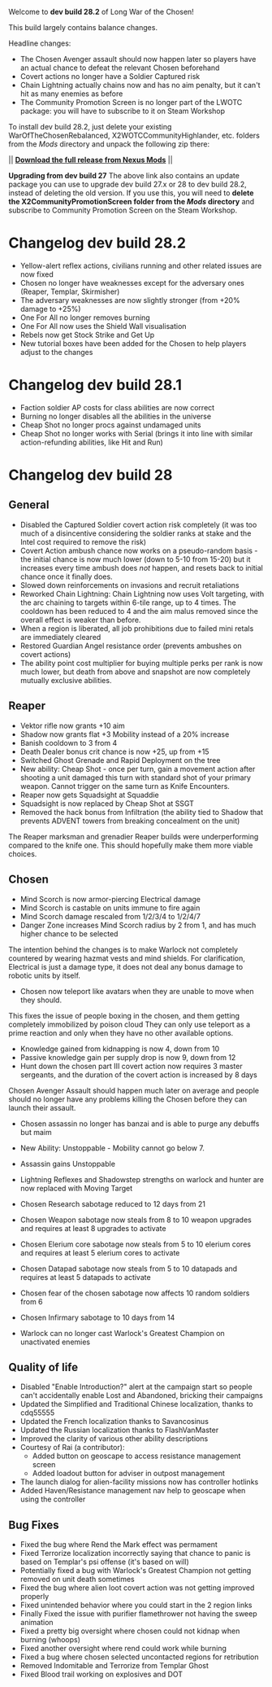 Welcome to **dev build 28.2** of Long War of the Chosen!

This build largely contains balance changes.

Headline changes:

 * The Chosen Avenger assault should now happen later so players have an actual chance to defeat the relevant Chosen beforehand
 * Covert actions no longer have a Soldier Captured risk
 * Chain Lightning actually chains now and has no aim penalty, but it can't hit as many enemies as before
 * The Community Promotion Screen is no longer part of the LWOTC package: you will have to subscribe to it on Steam Workshop

To install dev build 28.2, just delete your existing WarOfTheChosenRebalanced, X2WOTCCommunityHighlander, etc. folders from the *Mods* directory and unpack the following zip there:

||  **[Download the full release from Nexus Mods](https://www.nexusmods.com/xcom2/mods/757?tab=files)** ||

**Upgrading from dev build 27** The above link also contains an update package you can use to upgrade dev build 27.x or 28 to dev build 28.2, instead of deleting the old version. If you use this, you will need to **delete the X2CommunityPromotionScreen folder from the *Mods* directory** and subscribe to Community Promotion Screen on the Steam Workshop.

# Changelog dev build 28.2

 * Yellow-alert reflex actions, civilians running and other related issues are now fixed
 * Chosen no longer have weaknesses except for the adversary ones (Reaper, Templar, Skirmisher)
 * The adversary weaknesses are now slightly stronger (from +20% damage to +25%)
 * One For All no longer removes burning
 * One For All now uses the Shield Wall visualisation
 * Rebels now get Stock Strike and Get Up
 * New tutorial boxes have been added for the Chosen to help players adjust to the changes

# Changelog dev build 28.1

 * Faction soldier AP costs for class abilities are now correct
 * Burning no longer disables all the abilities in the universe
 * Cheap Shot no longer procs against undamaged units
 * Cheap Shot no longer works with Serial (brings it into line with similar action-refunding abilities, like Hit and Run)

# Changelog dev build 28

## General

 * Disabled the Captured Soldier covert action risk completely (it was too much of a disincentive considering the soldier ranks at stake and the Intel cost required to remove the risk)
 * Covert Action ambush chance now works on a pseudo-random basis - the initial chance is now much lower (down to 5-10 from 15-20) but it increases every time ambush does *not* happen, and resets back to initial chance once it finally does.
 * Slowed down reinforcements on invasions and recruit retaliations
 * Reworked Chain Lightning: Chain Lightning now uses Volt targeting, with the arc chaining to
    targets within 6-tile range, up to 4 times. The cooldown has been
    reduced to 4 and the aim malus removed since the overall effect is
    weaker than before.
 * When a region is liberated, all job prohibitions due to failed mini retals are immediately cleared
 * Restored Guardian Angel resistance order (prevents ambushes on covert actions)
 * The ability point cost multiplier for buying multiple perks per rank is now much lower, but death from above and snapshot are now completely mutually exclusive abilities.

## Reaper

 * Vektor rifle now grants +10 aim
 * Shadow now grants flat +3 Mobility instead of a 20% increase
 * Banish cooldown to 3 from 4
 * Death Dealer bonus crit chance is now +25, up from +15
 * Switched Ghost Grenade and Rapid Deployment on the tree
 * New ability: Cheap Shot - once per turn, gain a movement action after shooting a unit damaged this turn with standard shot of your primary weapon. Cannot trigger on the same turn as Knife Encounters.
 * Reaper now gets Squadsight at Squaddie
 * Squadsight is now replaced by Cheap Shot at SSGT
 * Removed the hack bonus from Infiltration (the ability tied to Shadow that prevents ADVENT towers from breaking concealment on the unit)

The Reaper marksman and grenadier Reaper builds were underperforming compared to the knife one. This should hopefully make them more viable choices.

## Chosen

 * Mind Scorch is now armor-piercing Electrical damage 
 * Mind Scorch is castable on units immune to fire again
 * Mind Scorch damage rescaled from 1/2/3/4 to 1/2/4/7
 * Danger Zone increases Mind Scorch radius by 2 from 1, and has much higher chance to be selected

 The intention behind the changes is to make Warlock not completely countered by wearing hazmat vests and mind shields. For clarification, Electrical is just a damage type, it does not deal any bonus damage to robotic units by itself. 

 * Chosen now teleport like avatars when they are unable to move when they should.

This fixes the issue of people boxing in the chosen, and them getting completely immobilized by poison cloud
They can only use teleport as a prime reaction and only when they have no other available options.


 * Knowledge gained from kidnapping is now 4, down from 10
 * Passive knowledge gain per supply drop is now 9, down from 12
 * Hunt down the chosen part III covert action now requires 3 master sergeants, and the duration of the covert action is increased by 8 days

 Chosen Avenger Assault should happen much later on average and people should no longer have any problems killing the Chosen before they can launch their assault.
 
 * Chosen assassin no longer has banzai and is able to purge any debuffs but maim
 * New Ability: Unstoppable - Mobility cannot go below 7.
 * Assassin gains Unstoppable

 * Lightning Reflexes and Shadowstep strengths on warlock and hunter are now replaced with Moving Target

 * Chosen Research sabotage reduced to 12 days from 21
 * Chosen Weapon sabotage now steals from 8 to 10 weapon upgrades and requires at least 8 upgrades to activate
 * Chosen Elerium core sabotage now steals from 5 to 10 elerium cores and requires at least 5 elerium cores to activate
 * Chosen Datapad sabotage now steals from 5 to 10 datapads and requires at least 5 datapads to activate
 * Chosen fear of the chosen sabotage now affects 10 random soldiers from 6
 * Chosen Infirmary sabotage to 10 days from 14

 * Warlock can no longer cast Warlock's Greatest Champion on unactivated enemies 

## Quality of life

 * Disabled "Enable Introduction?" alert at the campaign start so people can't accidentally enable Lost and Abandoned, bricking their campaigns
 * Updated the Simplified and Traditional Chinese localization, thanks to cdq55555
 * Updated the French localization thanks to Savancosinus
 * Updated the Russian localization thanks to FlashVanMaster
 * Improved the clarity of various other ability descriptions
 * Courtesy of Rai (a contributor):
   - Added button on geoscape to access resistance management screen
   - Added loadout button for adviser in outpost management
 * The launch dialog for alien-facility missions now has controller hotlinks
 * Added Haven/Resistance management nav help to geoscape when using the controller

 ## Bug Fixes

 * Fixed the bug where Rend the Mark effect was permament
 * Fixed Terrorize localization incorrectly saying that chance to panic is based on Templar's psi offense (it's based on will)
 * Potentially fixed a bug with Warlock's Greatest Champion not getting removed on unit death sometimes
 * Fixed the bug where alien loot covert action was not getting improved properly
 * Fixed unintended behavior where you could start in the 2 region links
 * Finally Fixed the issue with purifier flamethrower not having the sweep animation
 * Fixed a pretty big oversight where chosen could not kidnap when burning (whoops)
 * Fixed another oversight where rend could work while burning
 * Fixed a bug where chosen selected uncontacted regions for retribution
 * Removed Indomitable and Terrorize from Templar Ghost
 * Fixed Blood trail working on explosives and DOT
